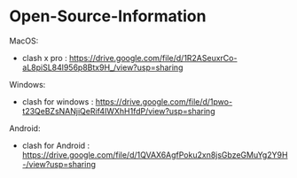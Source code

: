 # Open-Source-Information

MacOS: 
+ clash x pro : https://drive.google.com/file/d/1R2ASeuxrCo-aL8piSL84l956p8Btx9H_/view?usp=sharing

Windows:
+ clash for windows : https://drive.google.com/file/d/1pwo-t23QeBZsNANjiQeRif4IWXhH1fdP/view?usp=sharing

Android:
+ clash for Android : https://drive.google.com/file/d/1QVAX6AgfPoku2xn8jsGbzeGMuYg2Y9H-/view?usp=sharing
